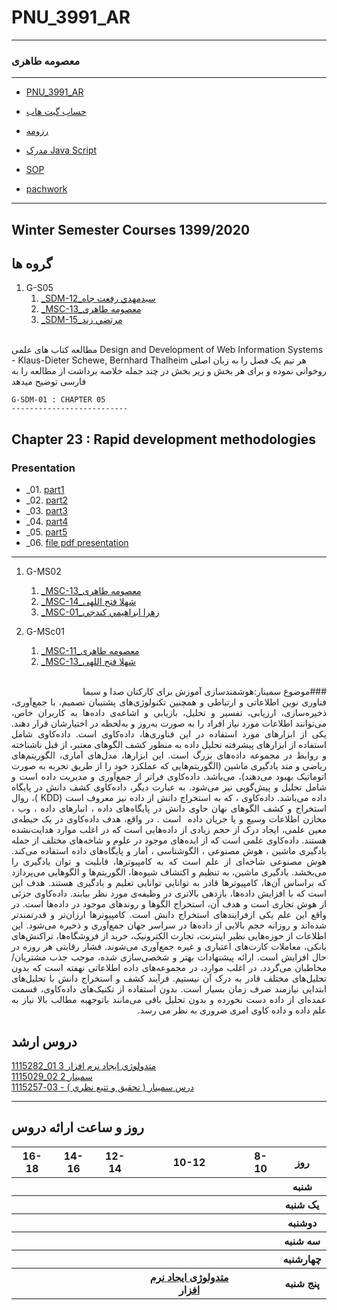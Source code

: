 # PNU_3991_AR
---------
### معصومه طاهری
 
---
-  [PNU_3991_AR](https://github.com/taherimasoomeh475/PNU_3991_AR_.git)
- [حساب گیت هاب](https://github.com/abouhamze-fahime)

- [رزومه](https://taherimasoomeh475.github.io/)

- [مدرک Java Script](https://github.com/taherimasoomeh475/PNU_3991_AR_/blob/main/cert-1024-20270956.pdf)
- [SOP](https://github.com/taherimasoomeh475/PNU_3991_AR_/blob/main/sop.pdf)
- [pachwork](https://github.com/taherimasoomeh475)

------------------
## Winter Semester Courses 1399/2020

## گروه ها


  

1. G-S05
    1. [_SDM-12_سيدمهدي رفعت جاه](https://github.com/AliRazavi-edu/PNU_3991/tree/master/_MSc/SoftwareDevelopmentMethodologies/12_%D8%B3%D9%8A%D8%AF%D9%85%D9%87%D8%AF%D9%8A%20%D8%B1%D9%81%D8%B9%D8%AA%20%D8%AC%D8%A7%D9%87)        
	1. [_MSC-13_معصومه طاهری](https://github.com/AliRazavi-edu/PNU_3991/tree/master/_MSc/SoftwareDevelopmentMethodologies/15_%D9%85%D8%B1%D8%AA%D8%B6%D9%8A%20%D8%B2%D9%86%D8%AF)        
    1. [_SDM-15_مرتضي زند](https://github.com/AliRazavi-edu/PNU_3991/tree/master/_MSc/SoftwareDevelopmentMethodologies/26_%D8%B3%D9%8A%D8%AF%D8%B9%D9%84%D9%8A%20%D9%85%D8%AD%D8%AA%D8%B1%D9%85%D9%8A)        


<br>
مطالعه کتاب های علمی
Design and Development of Web Information Systems - Klaus-Dieter Schewe, Bernhard Thalheim
هر تیم یک فصل را به زبان اصلی روخوانی نموده و برای هر بخش و زیر بخش در چند جمله خلاصه برداشت از مطالعه را به فارسی توضیح میدهد

    G-SDM-01 : CHAPTER 05
	--------------------------

## Chapter 23 : Rapid development methodologies

### Presentation

   -  _01. [part1](https://github.com/taherimasoomeh475/PNU_3991_AR_/blob/main/Methodology/metodologi1.mp4)
   -  _02. [part2](https://github.com/taherimasoomeh475/PNU_3991_AR_/blob/main/Methodology/metodologi2.mp4)
   -  _03. [part3](https://github.com/taherimasoomeh475/PNU_3991_AR_/blob/main/Methodology/metodologi3.mp4)
   -  _04. [part4](https://github.com/taherimasoomeh475/PNU_3991_AR_/blob/main/Methodology/metodologi4.mp4)
   -  _05. [part5](https://github.com/taherimasoomeh475/PNU_3991_AR_/blob/main/Methodology/metodologi5.mp4)
   -  _06. [file pdf presentation](https://github.com/taherimasoomeh475/PNU_3991_AR_/blob/main/Methodology/rad.pdf)
   
     
-----------------------------------

    
1. G-MS02
    1. [_MSC-13_معصومه طاهری](https://github.com/AliRazavi-edu/PNU_3991/tree/master/_MSc/Seminar/1115029_02/13_%D9%85%D8%B9%D8%B5%D9%88%D9%85%D9%87%20%D8%B7%D8%A7%D9%87%D8%B1%D9%8A)        
    1. [_MSC-14_شهلا فتح اللهی](https://github.com/AliRazavi-edu/PNU_3991/tree/master/_MSc/Seminar/1115029_02/14_%D8%B4%D9%87%D9%84%D8%A7%20%D9%81%D8%AA%D8%AD%20%D8%A7%D9%84%D9%87%D9%8A)      
    1. [_MSC-01_زهرا ابراهيمي كندجي](https://github.com/AliRazavi-edu/PNU_3991/tree/master/_MSc/Seminar/1115029_02/01_%D8%B2%D9%87%D8%B1%D8%A7%20%D8%A7%D8%A8%D8%B1%D8%A7%D9%87%D9%8A%D9%85%D9%8A%20%D9%83%D9%86%D8%AF%D8%AC%D9%8A)      
 
      
 1. G-MSc01
    1. [_MSC-11_معصومه طاهری](https://github.com/AliRazavi-edu/PNU_3991/tree/master/_MSc/Seminar/1115257_03/11_%D9%85%D8%B9%D8%B5%D9%88%D9%85%D9%87%20%D8%B7%D8%A7%D9%87%D8%B1%D9%8A)        
    1. [_MSC-13_شهلا فتح اللهی](https://github.com/AliRazavi-edu/PNU_3991/tree/master/_MSc/Seminar/1115257_03/13_%D8%B4%D9%87%D9%84%D8%A7%20%D9%81%D8%AA%D8%AD%20%D8%A7%D9%84%D9%87%D9%8A)      
    

<div dir="rtl" align="justify">
<br>
###موضوع سمینار:هوشمندسازی آموزش برای کارکنان صدا و سیما
<br>
فناوری نوین اطلاعاتی و ارتباطی و همچنین تکنولوژی‌های پشتیبان تصمیم، با جمع‌آوری، ذخیره‌سازی، ارزیابی، تفسیر و تحلیل، بازیابی و اشاعه‌ی داده‌ها به کاربران خاص، می‌توانند اطلاعات مورد نیاز افراد را به صورت به‌روز و به‌لحظه در اختیارشان قرار دهند.
یکی از ابزارهای مورد استفاده در این فناوری‌ها، داده‌کاوی است. داده‌کاوی شامل استفاده از ابزارهای پیشرفته تحلیل داده به منظور کشف الگوهای معتبر، از قبل ناشناخته و روابط در مجموعه داده‌های بزرگ است. این ابزارها، مدل‌های آماری، الگوریتم‌های ریاضی و متد یادگیری ماشین (الگوریتم‌هایی که عملکرد خود را از طریق تجربه به صورت اتوماتیک بهبود می‌دهند)، می‌باشد. داده‌کاوی فراتر از جمع‌آوری و مدیریت داده است و شامل تحلیل و پیش‌گویی نیز می‌شود. به عبارت دیگر، داده‌کاوی کشف دانش در پایگاه داده می‌باشد.
داده‌کاوی ، که به استخراج دانش از داده نیز معروف است (KDD‌ )، روال استخراج و کشف الگوهای نهان حاوی دانش در پایگاه‌های داده ، انبارهای داده ، وب ، مخازن اطلاعات وسیع  و یا جریان داده ‌ است . در واقع، هدف داده‌کاوی در یک حیطه‌ی معین علمی، ایجاد درک از حجم زیادی از داده‌هایی است که در اغلب موارد هدایت‌نشده  هستند.
داده‌کاوی علمی است که از ایده‌های موجود در علوم و شاخه‌های مختلف از جمله یادگیری ماشین ، هوش مصنوعی ، الگوشناسی ، آمار  و پایگاه‌های داده استفاده می‌کند.
هوش مصنوعی شاخه‌ای از علم است که به کامپیوترها، قابلیت و توان یادگیری را می‌بخشد. یادگیری ماشین، به تنظیم و اکتشاف شیوه‌ها، الگوریتم‌ها و الگوهایی می‌پردازد که براساس آن‌ها، کامپیوترها قادر به توانایی توانایی تعلیم و یادگیری هستند. هدف این است که با افزایش داده‌ها، بازدهی بالاتری در وظیفه‌ی مورد نظر بیابند. داده‌کاوی جزئی از هوش تجاری است و هدف آن، استخراج الگوها و روندهای موجود در داده‌ها است. در واقع این علم یکی ازفرایندهای استخراج دانش است.
کامپیوترها ارزان‌تر و قدرتمندتر شده‌اند و روزانه حجم بالایی از داده‌ها در سراسر جهان جمع‌آوری و ذخیره می‌شود. این اطلاعات از حوزه‌هایی نظیر اینترنت، تجارت الکترونیک، خرید از فروشگاه‌ها، تراکنش‌های بانکی، معاملات کارت‌های اعتباری و غیره جمع‌آوری می‌شوند. فشار رقابتی هر روزه در حال افزایش است. ارائه پیشنهادات بهتر و شخصی‌سازی شده، موجب جذب مشتریان/مخاطبان می‌گردد. در اغلب موارد، در مجموعه‌های داده اطلاعاتی نهفته است که بدون تحلیل‌های مختلف قادر به درک آن نیستیم. فرآیند کشف و استخراج دانش با تحلیل‌های ابتدایی نیازمند صرف زمان بسیار است. بدون استفاده از تکنیک‌های داده‌کاوی، قسمت عمده‌ای از داده دست نخورده و بدون تحلیل باقی می‌مانند باتوجهبه مطالب بالا نیاز به علم داده و داده کاوی امری ضروری به نظر می رسد.

<br>
<div dir="ltr" >

 

## دروس ارشد

[1115282_01	متدولوژي ايجاد نرم افزار	3](https://github.com/saharzeinivand/PNU_3991_AR/tree/main/SoftwareDevelopmentMethodologies)
<br>
[1115029_02	سمينار	2](https://github.com/saharzeinivand/PNU_3991_AR/tree/main/MscSeminar-1)
<br>
[درس سمينار ( تحقيق و تتبع نظري ) - 03-1115257](https://github.com/AliRazavi-edu/PNU_3991/tree/master/_MSc/MscSeminar-2)


--------------
## روز و ساعت ارائه دروس

<table style="width:100%">
  <tr>
    <th >16-18</th>
    <th >14-16</th>
    <th >12-14</th>
    <th>10-12</th>
    <th>8-10</th>
    <th>روز</th>
  </tr>
  <tr>
    <th ></th>
    <th ></th>
    <th ></th>
    <th></th>
    <th></th>
    <th>شنبه</th>
  </tr>
   <tr>
    <th ></th>
    <th ></th>
    <th></th>
    <th></th>
    <th ></th>
    <th>یک شنبه</th>
  </tr>
   <tr>
     <th ></th>
     <th ></th>
     <th></th>
     <th></th>
    <th ></th>   
    <th>دوشنبه</th>
  </tr>
   <tr>
    <th ></th>
    <th ></th>
    <th></th>
    <th></th>
    <th ></th>
    <th>سه شنبه</th>
  </tr>
   <tr>
    <th ></th>
    <th ></th>
    <th></th>
    <th></th>
     <th ></th>
    <th>چهارشنبه</th>
  </tr>
   <tr>
    <th></th>
     <th></th>
     <th></th>
     <th><a  href="https://github.com/AliRazavi-edu/PNU_3991/tree/master/_MSc/SoftwareDevelopmentMethodologies">متدولوژی ایجاد نرم افزار</a></th>
    <th></th>
    <th>پنج شنبه</th>
  </tr>
</table>



 


